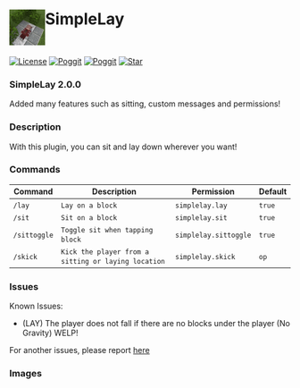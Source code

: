 <h1>SimpleLay<img src="https://github.com/brokiem/SimpleLay/blob/master/assets/logo.PNG" height="64" width="64" align="left" alt=""></h1><br>

[![License](https://img.shields.io/github/license/brokiem/SimpleLay)](https://github.com/brokiem/SimpleLay)
[![Poggit](https://poggit.pmmp.io/shield.state/SimpleLay)](https://poggit.pmmp.io/p/SimpleLay)
[![Poggit](https://poggit.pmmp.io/shield.dl.total/SimpleLay)](https://poggit.pmmp.io/p/SimpleLay)
[![Star](https://githubbadges.com/star.svg?user=brokiem&repo=SimpleLay&style=flat&color=fff&background=007ec6)](https://github.com/brokiem/SimpleLay/stargazers) <br>

### SimpleLay 2.0.0
Added many features such as sitting, custom messages and permissions!

### Description

With this plugin, you can sit and lay down wherever you want!

### Commands
| Command | Description | Permission | Default |
| --- | --- | --- | --- |
| ```/lay``` | ```Lay on a block``` | ```simplelay.lay``` | ```true``` |
| ```/sit``` | ```Sit on a block``` | ```simplelay.sit``` | ```true``` |
| ```/sittoggle``` | ```Toggle sit when tapping block``` | ```simplelay.sittoggle``` | ```true``` |
| ```/skick``` | ```Kick the player from a sitting or laying location``` | ```simplelay.skick``` | ```op``` |

### Issues
Known Issues: 
- (LAY) The player does not fall if there are no blocks under the player (No Gravity) WELP!

For another issues, please report [here](https://github.com/brokiem/SimpleLay/issues/new)

### Images
<img src="https://github.com/brokiem/SimpleLay/blob/master/assets/laying1.PNG" alt="">
<img src="https://github.com/brokiem/SimpleLay/blob/master/assets/sit1.PNG" alt="">
<img src="https://github.com/brokiem/SimpleLay/blob/master/assets/sit2.PNG" alt="">
